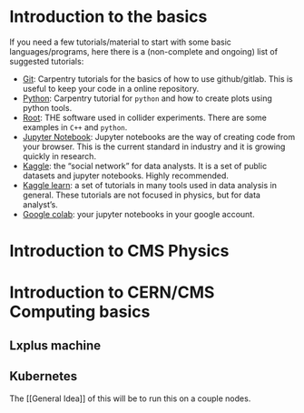 # Introduction to the basics

If you need a few tutorials/material to start with some basic languages/programs, here there is a (non-complete and ongoing) list of suggested tutorials:

-   [Git](https://swcarpentry.github.io/git-novice/index.html): Carpentry tutorials for the basics of how to use github/gitlab. This is useful to keep your code in a online repository.
-   [Python](https://swcarpentry.github.io/python-novice-inflammation/): Carpentry tutorial for `python` and how to create plots using python tools.
-   [Root](https://root.cern/doc/master/group__Tutorials.html): THE software used in collider experiments. There are some examples in `C++` and `python`.
-   [Jupyter Notebook](https://docs.jupyter.org/en/latest/): Jupyter notebooks are the way of creating code from your browser. This is the current standard in industry and it is growing quickly in research.
-   [Kaggle](https://www.kaggle.com/): the “social network” for data analysts. It is a set of public datasets and jupyter notebooks. Highly recommended.
-   [Kaggle learn](https://www.kaggle.com/learn): a set of tutorials in many tools used in data analysis in general. These tutorials are not focused in physics, but for data analyst’s.
-   [Google colab](https://colab.research.google.com/): your jupyter notebooks in your google account.

# Introduction to CMS Physics


# Introduction to CERN/CMS Computing basics

## Lxplus machine

## Kubernetes

The [[General Idea]] of this will be to run this on a couple nodes.

